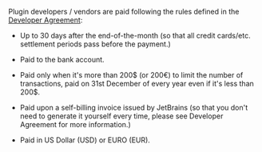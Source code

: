 [//]: # (title: How plugin developers / vendors are paid?)

Plugin developers / vendors are paid following the rules defined in the [Developer Agreement](https://plugins.jetbrains.com/legal/developer-agreement):

* Up to 30 days after the end-of-the-month (so that all credit cards/etc. settlement periods pass before the payment.)

* Paid to the bank account.

* Paid only when it's more than 200$ (or 200€) to limit the number of transactions, paid on 31st December of every year even if it's less than 200$.

* Paid upon a self-billing invoice issued by JetBrains (so that you don't need to generate it yourself every time, please see Developer Agreement for more information.)

* Paid in US Dollar (USD) or EURO (EUR).  
